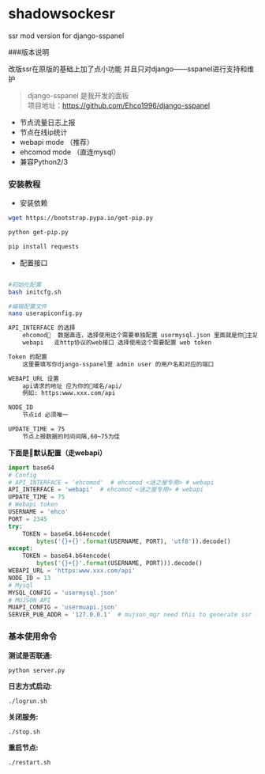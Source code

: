 # shadowsockesr
ssr mod version for django-sspanel


###版本说明

改版ssr在原版的基础上加了点小功能
并且只对django——sspanel进行支持和维护

>django-sspanel 是我开发的面板  
>项目地址：https://github.com/Ehco1996/django-sspanel

* 节点流量日志上报
* 节点在线ip统计
* webapi mode  （推荐）
* ehcomod mode （直连mysql）
* 兼容Python2/3



### 安装教程


* 安装依赖

```sh
wget https://bootstrap.pypa.io/get-pip.py

python get-pip.py

pip install requests
```

* 配置接口

```sh

#初始化配置
bash initcfg.sh

#编辑配置文件
nano userapiconfig.py

API_INTERFACE 的选择
    ehcomod  数据直连，选择使用这个需要单独配置 usermysql.json 里面就是你主站数据库的配置
    webapi   走http协议的web接口 选择使用这个需要配置 web token

Token 的配置
    这里要填写你django-sspanel里 admin user 的用户名和对应的端口

WEBAPI_URL 设置
    api请求的地址 应为你的域名/api/
    例如: https:www.xxx.com/api

NODE_ID
    节点id 必须唯一

UPDATE_TIME = 75
    节点上报数据的时间间隔,60~75为佳
```

**下面是默认配置（走webapi）**

```python
import base64
# Config
# API_INTERFACE = 'ehcomod'  # ehcomod <谜之屋专用> # webapi
API_INTERFACE = 'webapi'  # ehcomod <谜之屋专用> # webapi
UPDATE_TIME = 75
# Webapi token
USERNAME = 'ehco'
PORT = 2345
try:
    TOKEN = base64.b64encode(
        bytes('{}+{}'.format(USERNAME, PORT), 'utf8')).decode()
except:
    TOKEN = base64.b64encode(
        bytes('{}+{}'.format(USERNAME, PORT))).decode()
WEBAPI_URL = 'https:www.xxx.com/api'
NODE_ID = 13
# Mysql
MYSQL_CONFIG = 'usermysql.json'
# MUJSON API
MUAPI_CONFIG = 'usermuapi.json'
SERVER_PUB_ADDR = '127.0.0.1'  # mujson_mgr need this to generate ssr link

```

### 基本使用命令

**测试是否联通:**

`python server.py`

**日志方式启动:**

`./logrun.sh`

**关闭服务:**

`./stop.sh`

**重启节点:**

`./restart.sh`